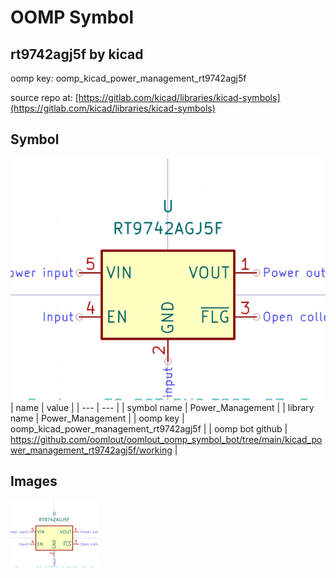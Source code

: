 # OOMP Symbol  
## rt9742agj5f  by kicad  
  
oomp key: oomp_kicad_power_management_rt9742agj5f  
  
source repo at: [https://gitlab.com/kicad/libraries/kicad-symbols](https://gitlab.com/kicad/libraries/kicad-symbols)  
## Symbol  
  
[![working.png](working_600.png)](working.png)  
| name | value | 
| --- | --- | 
| symbol name | Power_Management | 
| library name | Power_Management | 
| oomp key | oomp_kicad_power_management_rt9742agj5f | 
| oomp bot github | https://github.com/oomlout/oomlout_oomp_symbol_bot/tree/main/kicad_power_management_rt9742agj5f/working | 
## Images  
  
[![working.png](working_140.png)](working.png)  
